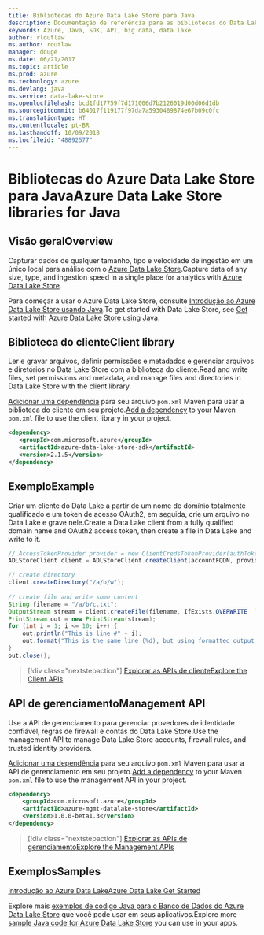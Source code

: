 ```yaml
---
title: Bibliotecas do Azure Data Lake Store para Java
description: Documentação de referência para as bibliotecas do Data Lake Store de Java
keywords: Azure, Java, SDK, API, big data, data lake
author: rloutlaw
ms.author: routlaw
manager: douge
ms.date: 06/21/2017
ms.topic: article
ms.prod: azure
ms.technology: azure
ms.devlang: java
ms.service: data-lake-store
ms.openlocfilehash: bcd1fd17759f7d171006d7b2126019d00d06d1db
ms.sourcegitcommit: b64017f119177f97da7a5930489874e67b09c0fc
ms.translationtype: HT
ms.contentlocale: pt-BR
ms.lasthandoff: 10/09/2018
ms.locfileid: "48892577"
---
```

# <a name="azure-data-lake-store-libraries-for-java"></a><span data-ttu-id="8cd1d-104">Bibliotecas do Azure Data Lake Store para Java</span><span class="sxs-lookup"><span data-stu-id="8cd1d-104">Azure Data Lake Store libraries for Java</span></span>

## <a name="overview"></a><span data-ttu-id="8cd1d-105">Visão geral</span><span class="sxs-lookup"><span data-stu-id="8cd1d-105">Overview</span></span>

<span data-ttu-id="8cd1d-106">Capturar dados de qualquer tamanho, tipo e velocidade de ingestão em um único local para análise com o [Azure Data Lake Store](/azure/data-lake-store/data-lake-store-overview).</span><span class="sxs-lookup"><span data-stu-id="8cd1d-106">Capture data of any size, type, and ingestion speed in a single place for analytics with [Azure Data Lake Store](/azure/data-lake-store/data-lake-store-overview).</span></span>

<span data-ttu-id="8cd1d-107">Para começar a usar o Azure Data Lake Store, consulte [Introdução ao Azure Data Lake Store usando Java](/azure/data-lake-store/data-lake-store-get-started-java-sdk).</span><span class="sxs-lookup"><span data-stu-id="8cd1d-107">To get started with Data Lake Store, see [Get started with Azure Data Lake Store using Java](/azure/data-lake-store/data-lake-store-get-started-java-sdk).</span></span>


## <a name="client-library"></a><span data-ttu-id="8cd1d-108">Biblioteca do cliente</span><span class="sxs-lookup"><span data-stu-id="8cd1d-108">Client library</span></span>

<span data-ttu-id="8cd1d-109">Ler e gravar arquivos, definir permissões e metadados e gerenciar arquivos e diretórios no Data Lake Store com a biblioteca do cliente.</span><span class="sxs-lookup"><span data-stu-id="8cd1d-109">Read and write files, set permissions and metadata, and manage files and directories in Data Lake Store with the client library.</span></span>

<span data-ttu-id="8cd1d-110">[Adicionar uma dependência](https://maven.apache.org/guides/getting-started/index.html#How_do_I_use_external_dependencies) para seu arquivo `pom.xml` Maven para usar a biblioteca do cliente em seu projeto.</span><span class="sxs-lookup"><span data-stu-id="8cd1d-110">[Add a dependency](https://maven.apache.org/guides/getting-started/index.html#How_do_I_use_external_dependencies) to your Maven `pom.xml` file to use the client library in your project.</span></span>

```XML
<dependency>
   <groupId>com.microsoft.azure</groupId>
   <artifactId>azure-data-lake-store-sdk</artifactId>
   <version>2.1.5</version>
</dependency>
```   

## <a name="example"></a><span data-ttu-id="8cd1d-111">Exemplo</span><span class="sxs-lookup"><span data-stu-id="8cd1d-111">Example</span></span>

<span data-ttu-id="8cd1d-112">Criar um cliente do Data Lake a partir de um nome de domínio totalmente qualificado e um token de acesso OAuth2, em seguida, crie um arquivo no Data Lake e grave nele.</span><span class="sxs-lookup"><span data-stu-id="8cd1d-112">Create a Data Lake client from a fully qualified domain name and OAuth2 access token, then create a file in Data Lake and write to it.</span></span>

```java
// AccessTokenProvider provider = new ClientCredsTokenProvider(authTokenEndpoint, clientId, clientKey);
ADLStoreClient client = ADLStoreClient.createClient(accountFQDN, provider);

// create directory
client.createDirectory("/a/b/w");
        
// create file and write some content
String filename = "/a/b/c.txt";
OutputStream stream = client.createFile(filename, IfExists.OVERWRITE  );
PrintStream out = new PrintStream(stream);
for (int i = 1; i <= 10; i++) {
    out.println("This is line #" + i);
    out.format("This is the same line (%d), but using formatted output. %n", i);
}
out.close();
```

> [!div class="nextstepaction"]
> [<span data-ttu-id="8cd1d-113">Explorar as APIs de cliente</span><span class="sxs-lookup"><span data-stu-id="8cd1d-113">Explore the Client APIs</span></span>](/java/api/overview/azure/datalakestore/client)


## <a name="management-api"></a><span data-ttu-id="8cd1d-114">API de gerenciamento</span><span class="sxs-lookup"><span data-stu-id="8cd1d-114">Management API</span></span>

<span data-ttu-id="8cd1d-115">Use a API de gerenciamento para gerenciar provedores de identidade confiável, regras de firewall e contas do Data Lake Store.</span><span class="sxs-lookup"><span data-stu-id="8cd1d-115">Use the management API to manage Data Lake Store accounts, firewall rules, and trusted identity providers.</span></span>

<span data-ttu-id="8cd1d-116">[Adicionar uma dependência](https://maven.apache.org/guides/getting-started/index.html#How_do_I_use_external_dependencies) para seu arquivo `pom.xml` Maven para usar a API de gerenciamento em seu projeto.</span><span class="sxs-lookup"><span data-stu-id="8cd1d-116">[Add a dependency](https://maven.apache.org/guides/getting-started/index.html#How_do_I_use_external_dependencies) to your Maven `pom.xml` file to use the management API in your project.</span></span>


```XML
<dependency>
    <groupId>com.microsoft.azure</groupId>
    <artifactId>azure-mgmt-datalake-store</artifactId>
    <version>1.0.0-beta1.3</version>
</dependency>
```

> [!div class="nextstepaction"]
> [<span data-ttu-id="8cd1d-117">Explorar as APIs de gerenciamento</span><span class="sxs-lookup"><span data-stu-id="8cd1d-117">Explore the Management APIs</span></span>](/java/api/overview/azure/datalakestore/management)

## <a name="samples"></a><span data-ttu-id="8cd1d-118">Exemplos</span><span class="sxs-lookup"><span data-stu-id="8cd1d-118">Samples</span></span>

<span data-ttu-id="8cd1d-119">[Introdução ao Azure Data Lake][1]</span><span class="sxs-lookup"><span data-stu-id="8cd1d-119">[Azure Data Lake Get Started][1]</span></span> 

[1]: https://github.com/Azure-Samples/data-lake-store-java-upload-download-get-started

<span data-ttu-id="8cd1d-120">Explore mais [exemplos de código Java para o Banco de Dados do Azure Data Lake Store](https://azure.microsoft.com/resources/samples/?platform=java&term=lake) que você pode usar em seus aplicativos.</span><span class="sxs-lookup"><span data-stu-id="8cd1d-120">Explore more [sample Java code for Azure Data Lake Store](https://azure.microsoft.com/resources/samples/?platform=java&term=lake) you can use in your apps.</span></span>
